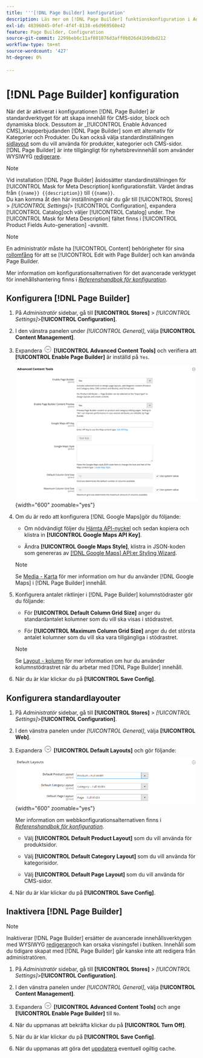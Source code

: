 ```yaml
---
title: '''[!DNL Page Builder] konfiguration'
description: Läs mer om [!DNL Page Builder] funktionskonfiguration i Admin för Adobe Commerce och Magento Open Source.
exl-id: 48396045-0fef-4f4f-8138-e6d969560e42
feature: Page Builder, Configuration
source-git-commit: 2299beb6c11af801076d3aff0b026d41b9dbd212
workflow-type: tm+mt
source-wordcount: '427'
ht-degree: 0%

---
```


# [!DNL Page Builder] konfiguration

När det är aktiverat i konfigurationen [!DNL Page Builder] är standardverktyget för att skapa innehåll för CMS-sidor, block och dynamiska block. Dessutom är _[!UICONTROL Enable Advanced CMS]_knapperbjudanden [!DNL Page Builder] som ett alternativ för Kategorier och Produkter. Du kan också välja standardinställningen [sidlayout](../content-design/page-layout.md) som du vill använda för produkter, kategorier och CMS-sidor. [!DNL Page Builder] är inte tillgängligt för nyhetsbrevinnehåll som använder WYSIWYG [redigerare](../content-design/editor.md).

>[!NOTE]
>
>Vid installation [!DNL Page Builder] åsidosätter standardinställningen för [!UICONTROL Mask for Meta Description] konfigurationsfält. Värdet ändras från `{{name}} {{description}}` till `{{name}}`.
><br>
>Du kan komma åt den här inställningen när du går till [!UICONTROL Stores] > _[!UICONTROL Settings]_> [!UICONTROL Configuration], expandera [!UICONTROL Catalog]och väljer [!UICONTROL Catalog] under. The [!UICONTROL Mask for Meta Description] fältet finns i [!UICONTROL Product Fields Auto-generation] -avsnitt.

>[!NOTE]
>
>En administratör måste ha [!UICONTROL Content] behörigheter för sina [rollomfång](../systems/permissions-user-roles.md) för att se [!UICONTROL Edit with Page Builder] och kan använda Page Builder.

Mer information om konfigurationsalternativen för det avancerade verktyget för innehållshantering finns i [_Referenshandbok för konfiguration_](../configuration-reference/general/content-management.md).

## Konfigurera [!DNL Page Builder]

1. På _Administratör_ sidebar, gå till **[!UICONTROL Stores]** > _[!UICONTROL Settings]_>**[!UICONTROL Configuration]**.

1. I den vänstra panelen under _[!UICONTROL General]_, välja **[!UICONTROL Content Management]**.

1. Expandera ![Expansionsväljare](../assets/icon-display-expand.png) **[!UICONTROL Advanced Content Tools]** och verifiera att **[!UICONTROL Enable Page Builder]** är inställd på `Yes`.

   ![Avancerade innehållsverktyg](../configuration-reference/general/assets/content-management-advanced-content-tools.png){width="600" zoomable="yes"}

1. Om du är redo att konfigurera [!DNL Google Maps]gör du följande:

   - Om nödvändigt följer du [Hämta API-nyckel][1] och sedan kopiera och klistra in **[!UICONTROL Google Maps API Key]**.

   - Ändra **[!UICONTROL Google Maps Style]**, klistra in JSON-koden som genereras av [[!DNL Google Maps] API:er Styling Wizard][2].

   >[!NOTE]
   >
   >Se [Media - Karta](map.md) för mer information om hur du använder [!DNL Google Maps] i [!DNL Page Builder] innehåll.

1. Konfigurera antalet riktlinjer i [!DNL Page Builder] kolumnstödraster gör du följande:

   - För **[!UICONTROL Default Column Grid Size]** anger du standardantalet kolumner som du vill ska visas i stödrastret.

   - För **[!UICONTROL Maximum Column Grid Size]** anger du det största antalet kolumner som du vill ska vara tillgängliga i stödrastret.

   >[!NOTE]
   >
   >Se [Layout - kolumn](column.md) för mer information om hur du använder kolumnstödrastret när du arbetar med [!DNL Page Builder] innehåll.

1. När du är klar klickar du på **[!UICONTROL Save Config]**.

## Konfigurera standardlayouter

1. På _Administratör_ sidebar, gå till **[!UICONTROL Stores]** > _[!UICONTROL Settings]_>**[!UICONTROL Configuration]**.

1. I den vänstra panelen under _[!UICONTROL General]_, välja **[!UICONTROL Web]**.

1. Expandera ![Expansionsväljare](../assets/icon-display-expand.png) **[!UICONTROL Default Layouts]** och gör följande:

   ![Standardlayouter](../configuration-reference/general/assets/web-default-layouts.png){width="600" zoomable="yes"}

   Mer information om webbkonfigurationsalternativen finns i [_Referenshandbok för konfiguration_](../configuration-reference/general/web.md#default-layouts).

   - Välj **[!UICONTROL Default Product Layout]** som du vill använda för produktsidor.

   - Välj **[!UICONTROL Default Category Layout]** som du vill använda för kategorisidor.

   - Välj **[!UICONTROL Default Page Layout]** som du vill använda för CMS-sidor.

1. När du är klar klickar du på **[!UICONTROL Save Config]**.

## Inaktivera [!DNL Page Builder]

>[!NOTE]
>
>Inaktiverar [!DNL Page Builder] ersätter de avancerade innehållsverktygen med WYSIWYG [redigerare](../content-design/editor.md)och kan orsaka visningsfel i butiken. Innehåll som du tidigare skapat med [!DNL Page Builder] går kanske inte att redigera från administratören.

1. På _Administratör_ sidebar, gå till **[!UICONTROL Stores]** > _[!UICONTROL Settings]_>**[!UICONTROL Configuration]**.

1. I den vänstra panelen under _[!UICONTROL General]_, välja **[!UICONTROL Content Management]**.

1. Expandera ![Expansionsväljare](../assets/icon-display-expand.png) **[!UICONTROL Advanced Content Tools]** och ange **[!UICONTROL Enable Page Builder]** till `No`.

1. När du uppmanas att bekräfta klickar du på **[!UICONTROL Turn Off]**.

1. När du är klar klickar du på **[!UICONTROL Save Config]**.

1. När du uppmanas att göra det [uppdatera](../systems/cache-management.md) eventuell ogiltig cache.

[1]: https://developers.google.com/maps/documentation/javascript/get-api-key
[2]: https://mapstyle.withgoogle.com/

